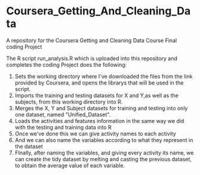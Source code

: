 # Coursera_Getting_And_Cleaning_Data
A repository for the Coursera Getting and Cleaning Data Course Final coding Project

The R script run_analysis.R which is uploaded into this repository and completes the coding Project does the following:

1. Sets the working directory where I've downloaded the files from the link provided by Coursera, and opens the librarys that will be used in the script.
2. Imports the training and testing datasets for X and Y,as well as the subjects, from this working directory into R.
3. Merges the X, Y and Subject datasets for training and testing into only one dataset, named "Unified_Dataset".
4. Loads the activities and features information in the same way we did with the testing and training data into R
5. Once we've done this we can give activity names to each activity
6. And we can also name the variables according to what they represent in the dataset
7. FInally, after naming the variables, and giving every activity its name, we can create the tidy dataset by melting and casting the previous dataset, to obtain the average value of each variable.
